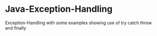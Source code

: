 # Java-Exception-Handling
Exception-Handling with some examples showing use of try catch throw and finally
